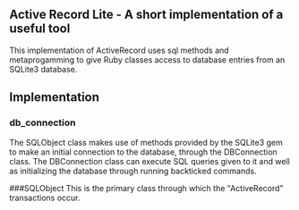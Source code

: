 Active Record Lite - A short implementation of a useful tool
-----
This implementation of ActiveRecord uses sql methods and metaprogamming to give Ruby classes access to database entries from an SQLite3 database.

## Implementation

### db_connection
The SQLObject class makes use of methods provided by the SQLite3 gem to make an initial connection to the database, through the DBConnection class.
The DBConnection class can execute SQL queries given to it and well as initializing the database through running backticked commands.

###SQLObject
This is the primary class through which the "ActiveRecord" transactions occur. 